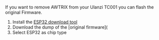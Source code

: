 If you want to remove AWTRIX from your Ulanzi TC001 you can flash the original Firmware.

1. Install the [ESP32 download tool](https://www.espressif.com/en/support/download/other-tools)
2. Download the dump of the [original firmware](
3. Select ESP32 as chip type
